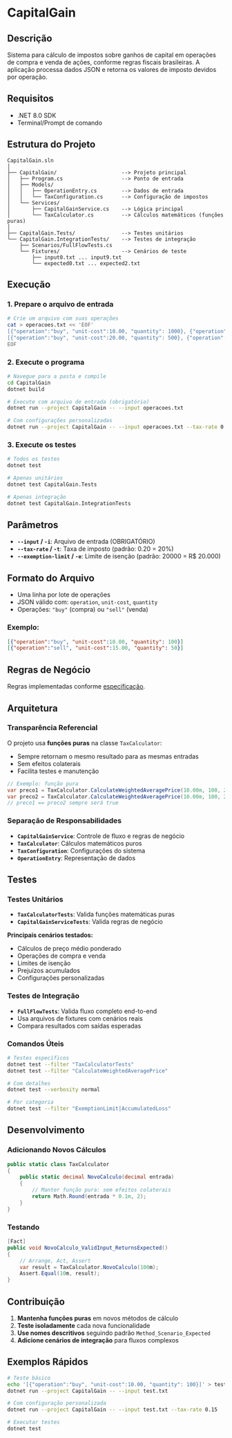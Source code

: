 # CapitalGain

## Descrição
Sistema para cálculo de impostos sobre ganhos de capital em operações de compra e venda de ações, conforme regras fiscais brasileiras. A aplicação processa dados JSON e retorna os valores de imposto devidos por operação.

## Requisitos
- .NET 8.0 SDK
- Terminal/Prompt de comando

## Estrutura do Projeto

```
CapitalGain.sln
│
├── CapitalGain/                     --> Projeto principal
│   ├── Program.cs                   --> Ponto de entrada
│   ├── Models/
│   │   ├── OperationEntry.cs        --> Dados de entrada
│   │   └── TaxConfiguration.cs      --> Configuração de impostos
│   └── Services/
│       ├── CapitalGainService.cs    --> Lógica principal
│       └── TaxCalculator.cs         --> Cálculos matemáticos (funções puras)
│
├── CapitalGain.Tests/               --> Testes unitários
└── CapitalGain.IntegrationTests/    --> Testes de integração
    ├── Scenarios/FullFlowTests.cs
    └── Fixtures/                    --> Cenários de teste
        ├── input0.txt ... input9.txt
        └── expected0.txt ... expected2.txt
```

## Execução

### 1. Prepare o arquivo de entrada

```bash
# Crie um arquivo com suas operações
cat > operacoes.txt << 'EOF'
[{"operation":"buy", "unit-cost":10.00, "quantity": 1000}, {"operation":"sell", "unit-cost":15.00, "quantity": 500}]
[{"operation":"buy", "unit-cost":20.00, "quantity": 500}, {"operation":"sell", "unit-cost":18.00, "quantity": 200}]
EOF
```

### 2. Execute o programa

```bash
# Navegue para a pasta e compile
cd CapitalGain
dotnet build

# Execute com arquivo de entrada (obrigatório)
dotnet run --project CapitalGain -- --input operacoes.txt

# Com configurações personalizadas
dotnet run --project CapitalGain -- --input operacoes.txt --tax-rate 0.15 --exemption-limit 25000
```

### 3. Execute os testes

```bash
# Todos os testes
dotnet test

# Apenas unitários
dotnet test CapitalGain.Tests

# Apenas integração
dotnet test CapitalGain.IntegrationTests
```

## Parâmetros

- **`--input` / `-i`**: Arquivo de entrada (OBRIGATÓRIO)
- **`--tax-rate` / `-t`**: Taxa de imposto (padrão: 0.20 = 20%)
- **`--exemption-limit` / `-e`**: Limite de isenção (padrão: 20000 = R$ 20.000)

## Formato do Arquivo

- Uma linha por lote de operações
- JSON válido com: `operation`, `unit-cost`, `quantity`
- Operações: `"buy"` (compra) ou `"sell"` (venda)

### Exemplo:
```json
[{"operation":"buy", "unit-cost":10.00, "quantity": 100}]
[{"operation":"sell", "unit-cost":15.00, "quantity": 50}]
```

## Regras de Negócio

Regras implementadas conforme [especificação](docs/spec-ptbr.pdf). 

## Arquitetura

### Transparência Referencial
O projeto usa **funções puras** na classe `TaxCalculator`:
- Sempre retornam o mesmo resultado para as mesmas entradas
- Sem efeitos colaterais
- Facilita testes e manutenção

```csharp
// Exemplo: função pura
var preco1 = TaxCalculator.CalculateWeightedAveragePrice(10.00m, 100, 20.00m, 100);
var preco2 = TaxCalculator.CalculateWeightedAveragePrice(10.00m, 100, 20.00m, 100);
// preco1 == preco2 sempre será true
```

### Separação de Responsabilidades
- **`CapitalGainService`**: Controle de fluxo e regras de negócio
- **`TaxCalculator`**: Cálculos matemáticos puros
- **`TaxConfiguration`**: Configurações do sistema
- **`OperationEntry`**: Representação de dados

## Testes

### Testes Unitários
- **`TaxCalculatorTests`**: Valida funções matemáticas puras
- **`CapitalGainServiceTests`**: Valida regras de negócio

**Principais cenários testados:**
- Cálculos de preço médio ponderado
- Operações de compra e venda
- Limites de isenção
- Prejuízos acumulados
- Configurações personalizadas

### Testes de Integração
- **`FullFlowTests`**: Valida fluxo completo end-to-end
- Usa arquivos de fixtures com cenários reais
- Compara resultados com saídas esperadas

### Comandos Úteis
```bash
# Testes específicos
dotnet test --filter "TaxCalculatorTests"
dotnet test --filter "CalculateWeightedAveragePrice"

# Com detalhes
dotnet test --verbosity normal

# Por categoria
dotnet test --filter "ExemptionLimit|AccumulatedLoss"
```

## Desenvolvimento

### Adicionando Novos Cálculos
```csharp
public static class TaxCalculator
{
    public static decimal NovoCalculo(decimal entrada)
    {
        // Manter função pura: sem efeitos colaterais
        return Math.Round(entrada * 0.1m, 2);
    }
}
```

### Testando
```csharp
[Fact]
public void NovoCalculo_ValidInput_ReturnsExpected()
{
    // Arrange, Act, Assert
    var result = TaxCalculator.NovoCalculo(100m);
    Assert.Equal(10m, result);
}
```

## Contribuição

1. **Mantenha funções puras** em novos métodos de cálculo
2. **Teste isoladamente** cada nova funcionalidade
3. **Use nomes descritivos** seguindo padrão `Method_Scenario_Expected`
4. **Adicione cenários de integração** para fluxos complexos

## Exemplos Rápidos

```bash
# Teste básico
echo '[{"operation":"buy", "unit-cost":10.00, "quantity": 100}]' > test.txt
dotnet run --project CapitalGain -- --input test.txt

# Com configuração personalizada
dotnet run --project CapitalGain -- --input test.txt --tax-rate 0.15

# Executar testes
dotnet test
```